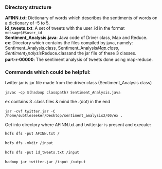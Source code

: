 ### Directory structure
**AFINN.txt**: Dictionary of words which describes the sentiments of words on a dictionary of -5 to 5.  
**id_tweets.txt**: A set of tweets with the user_id in the format `message$#$user_id`  
**Sentiment_Analysis.java**: Java code of Driver class, Map and Reduce.  
**ex**: Directory which contains the files compiled by java, namely: Sentiment_Analysis.class, Sentiment_Analysis$Map.class, Sentiment_Analysis$Reduce.classand the jar file of these 3 classes.  
**part-r-00000**: The sentiment analysis of tweets done using map-reduce.  

### Commands which could be helpful:
twitter.jar is jar file made from the driver class (Sentiment_Analysis class)<br/>    
```javac -cp $(hadoop classpath) Sentiment_Analysis.java``` <br/>    

ex contains 3 .class files & mind the .(dot) in the end <br/>    
```jar -cvf twitter.jar -C /home/subtleseeker/Desktop/sentiment_analysis2/00/ex .``` <br/>    


Get into directory where AFINN.txt and twitter.jar is present and execute:

```hdfs dfs -put AFINN.txt /```   <br/>      
```hdfs dfs -mkdir /input```    <br/>    
```hdfs dfs -put id_tweets.txt /input```<br/>    
```hadoop jar twitter.jar /input /output```<br/>    
